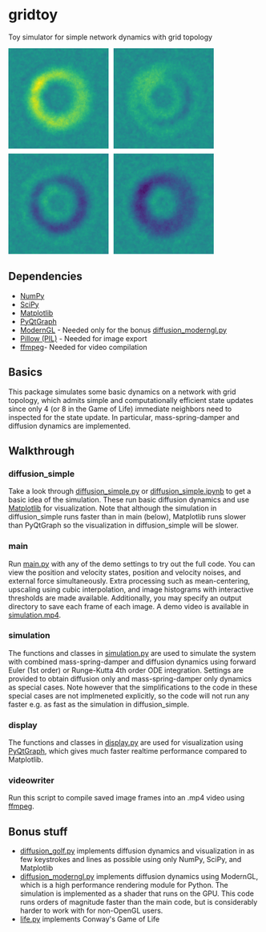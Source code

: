 # gridtoy
 Toy simulator for simple network dynamics with grid topology
 
![gridtoy](logo/gridtoy.png)

## Dependencies
- [NumPy](https://numpy.org/)
- [SciPy](https://www.scipy.org/)
- [Matplotlib](https://matplotlib.org/)
- [PyQtGraph](http://www.pyqtgraph.org/)
- [ModernGL](https://moderngl.readthedocs.io/en/latest/) - Needed only for the bonus [diffusion_moderngl.py](other_demos/diffusion_moderngl.py)
- [Pillow (PIL)](https://pillow.readthedocs.io/en/stable/) - Needed for image export
- [ffmpeg](https://ffmpeg.org/)- Needed for video compilation
    

## Basics
This package simulates some basic dynamics on a network with grid topology, which admits simple and computationally efficient state updates since only 4 (or 8 in the Game of Life) immediate neighbors need to inspected for the state update. In particular, mass-spring-damper and diffusion dynamics are implemented.

## Walkthrough
### diffusion_simple
Take a look through [diffusion_simple.py](diffusion_simple/diffusion_simple.py) or [diffusion_simple.ipynb](diffusion_simple/diffusion_simple.ipynb) to get a basic idea of the simulation. These run basic diffusion dynamics and use [Matplotlib](https://matplotlib.org/) for visualization. Note that although the simulation in diffusion_simple runs faster than in main (below), Matplotlib runs slower than PyQtGraph so the visualization in diffusion_simple will be slower.

### main
Run [main.py](main.py) with any of the demo settings to try out the full code. You can view the position and velocity states, position and velocity noises, and external force simultaneously. Extra processing such as mean-centering, upscaling using cubic interpolation, and image histograms with interactive thresholds are made available. Additionally, you may specify an output directory to save each frame of each image. A demo video is available in [simulation.mp4](simulation.mp4).

### simulation
The functions and classes in [simulation.py](simulation.py) are used to simulate the system with combined mass-spring-damper and diffusion dynamics using forward Euler (1st order) or Runge-Kutta 4th order ODE integration. Settings are provided to obtain diffusion only and mass-spring-damper only dynamics as special cases. Note however that the simplifications to the code in these special cases are not implmeneted explicitly, so the code will not run any faster e.g. as fast as the simulation in diffusion_simple. 

### display
The functions and classes in [display.py](display.py) are used for visualization using [PyQtGraph](http://www.pyqtgraph.org/), which gives much faster realtime performance compared to Matplotlib.

### videowriter
Run this script to compile saved image frames into an .mp4 video using [ffmpeg](https://ffmpeg.org/).

## Bonus stuff
- [diffusion_golf.py](other_demos/diffusion_golf.py) implements diffusion dynamics and visualization in as few keystrokes and lines as possible using only NumPy, SciPy, and Matplotlib
- [diffusion_moderngl.py](other_demos/diffusion_moderngl.py) implements diffusion dynamics using ModernGL, which is a high performance rendering module for Python. The simulation is implemented as a shader that runs on the GPU. This code runs orders of magnitude faster than the main code, but is considerably harder to work with for non-OpenGL users.
- [life.py](other_demos/life.py) implements Conway's Game of Life
